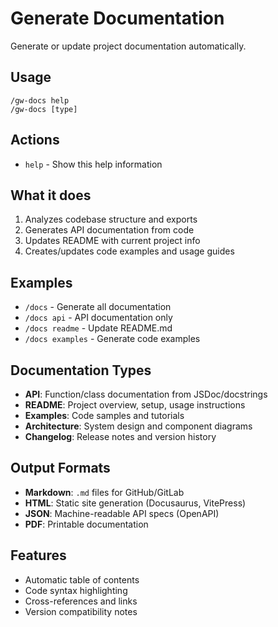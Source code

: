 # Generate Documentation

Generate or update project documentation automatically.

## Usage
```
/gw-docs help
/gw-docs [type]
```

## Actions
- `help` - Show this help information

## What it does
1. Analyzes codebase structure and exports
2. Generates API documentation from code
3. Updates README with current project info
4. Creates/updates code examples and usage guides

## Examples
- `/docs` - Generate all documentation
- `/docs api` - API documentation only
- `/docs readme` - Update README.md
- `/docs examples` - Generate code examples

## Documentation Types
- **API**: Function/class documentation from JSDoc/docstrings
- **README**: Project overview, setup, usage instructions
- **Examples**: Code samples and tutorials
- **Architecture**: System design and component diagrams
- **Changelog**: Release notes and version history

## Output Formats
- **Markdown**: `.md` files for GitHub/GitLab
- **HTML**: Static site generation (Docusaurus, VitePress)
- **JSON**: Machine-readable API specs (OpenAPI)
- **PDF**: Printable documentation

## Features
- Automatic table of contents
- Code syntax highlighting
- Cross-references and links
- Version compatibility notes